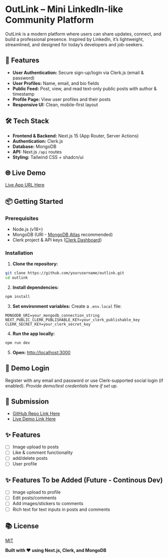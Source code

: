 # OutLink – Mini LinkedIn-like Community Platform

OutLink is a modern platform where users can share updates, connect, and build a professional presence. Inspired by LinkedIn, it’s lightweight, streamlined, and designed for today’s developers and job-seekers.

## 🚀 Features

- **User Authentication:** Secure sign-up/login via Clerk.js (email \& password)
- **User Profiles:** Name, email, and bio fields
- **Public Feed:** Post, view, and read text-only public posts with author \& timestamp
- **Profile Page:** View user profiles and their posts
- **Responsive UI:** Clean, mobile-first layout

## 🛠 Tech Stack

- **Frontend \& Backend:** Next.js 15 (App Router, Server Actions)
- **Authentication:** Clerk.js
- **Database:** MongoDB
- **API:** Next.js `/api` routes
- **Styling:** Tailwind CSS + shadcn/ui

## 🌐 Live Demo

[Live App URL Here](https://out-link.vercel.app/)

## 📦 Getting Started

### Prerequisites

- Node.js (v18+)
- MongoDB (URI - [MongoDB Atlas](https://www.mongodb.com/cloud/atlas) recommended)
- Clerk project \& API keys ([Clerk Dashboard](https://dashboard.clerk.com/))

### Installation

1. **Clone the repository:**

```sh
git clone https://github.com/yourusername/outlink.git
cd outlink
```

2. **Install dependencies:**

```sh
npm install
```

3. **Set environment variables:**
   Create a `.env.local` file:

```
MONGODB_URI=your_mongodb_connection_string
NEXT_PUBLIC_CLERK_PUBLISHABLE_KEY=your_clerk_publishable_key
CLERK_SECRET_KEY=your_clerk_secret_key
```

4. **Run the app locally:**

```sh
npm run dev
```

5. **Open:**
   [http://localhost:3000](http://localhost:3000)

## 🙋 Demo Login

Register with any email and password or use Clerk-supported social login (if enabled).
_Provide demo/test credentials here if set up._

## 📜 Submission

- [GitHub Repo Link Here](https://github.com/goutam-khowal/OutLink)
- [Live Demo Link Here](https://out-link.vercel.app/)

## ✨ Features

- [ ] Image upload to posts
- [ ] Like \& comment functionality
- [ ] add/delete posts
- [ ] User profile

## ✨ Features To be Added (Future - Continous Dev)

- [ ] Image upload to profile
- [ ] Edit posts/comments
- [ ] Add images/stickers to comments
- [ ] Rich text for text inputs in posts and comments

## 📚 License

[MIT](LICENSE)

**Built with ❤️ using Next.js, Clerk, and MongoDB**
